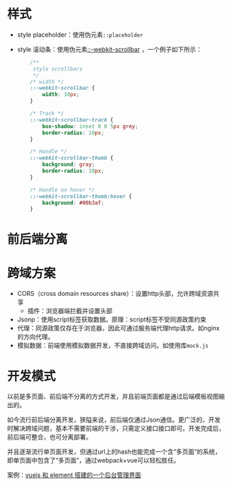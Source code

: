 # 样式

- style placeholder：使用伪元素`::placeholder`

- style 滚动条：使用伪元素[::-webkit-scrollbar](<https://developer.mozilla.org/en-US/docs/Web/CSS/::-webkit-scrollbar>) ，一个例子如下所示：

  ```css
      /**
       style scrollbars
       */
      /* width */
      ::-webkit-scrollbar {
          width: 10px;
      }
  
      /* Track */
      ::-webkit-scrollbar-track {
          box-shadow: inset 0 0 5px grey;
          border-radius: 10px;
      }
  
      /* Handle */
      ::-webkit-scrollbar-thumb {
          background: gray;
          border-radius: 10px;
      }
  
      /* Handle on hover */
      ::-webkit-scrollbar-thumb:hover {
          background: #00b3af;
      }
  ```

 # 前后端分离

# 跨域方案

- CORS（cross domain resources share）：设置http头部，允许跨域资源共享
  - 插件：浏览器端拦截并设置头部
- Jsonp：使用script标签获取数据。原理：script标签不受同源政策约束
- 代理：同源政策仅存在于浏览器，因此可通过服务端代理http请求。如nginx的方向代理。
- 模拟数据：前端使用模拟数据开发，不直接跨域访问。如使用库`mock.js`

# 开发模式

以前是多页面、前后端不分离的方式开发，并且前端页面都是通过后端模板视图输出的。

如今流行前后端分离开发，狭隘来说，前后端仅通过Json通信。更广泛的，开发时解决跨域问题，基本不需要前端的干涉，只需定义接口接口即可。开发完成后，前后端可整合，也可分离部署。

并且逐渐流行单页面开发，但通过url上的hash也能完成一个含“多页面”的系统，即单页面中包含了“多页面”，通过webpack+vue可以轻松胜任。

案例：[vuejs 和 element 搭建的一个后台管理界面](https://www.cnblogs.com/taylorchen/p/6083099.html)

